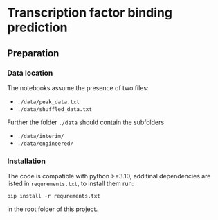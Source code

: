 # Transcription factor binding prediction

## Preparation

### Data location

The notebooks assume the presence of two files:

- `./data/peak_data.txt`
- `./data/shuffled_data.txt`

Further the folder `./data` should contain the subfolders

- `./data/interim/`
- `./data/engineered/`

### Installation

The code is compatible with python >=3.10, additinal dependencies
are listed in `requrements.txt`, to install them run:

    pip install -r requrements.txt
   
in the root folder of this project.


